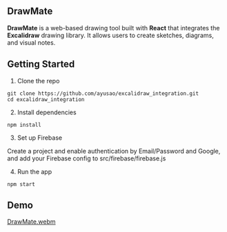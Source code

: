 ## DrawMate
**DrawMate** is a web-based drawing tool built with **React** that integrates the **Excalidraw** drawing library. It allows users to create sketches, diagrams, and visual notes. 

## Getting Started

1. Clone the repo

```
git clone https://github.com/ayusao/excalidraw_integration.git
cd excalidraw_integration
```

2. Install dependencies
```
npm install
```
3. Set up Firebase

Create a project and enable authentication by Email/Password and Google, and add your Firebase config to src/firebase/firebase.js

4. Run the app
```
npm start
```

## Demo
[DrawMate.webm](https://github.com/user-attachments/assets/b031daee-be63-4929-899e-f5aaa9ad2626)
